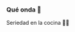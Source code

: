 ### Qué onda 👋

Seriedad en la cocina 👨‍🍳


<!--
- 🌱 Actualmente estoy aprendiendo a no quedarme despierto a las 4 AM.
- 💬 Preguntame de todo menos ASP.
- ⚡ Dato super divertidísimo 😭👌: Entre más procrastino, mejor trabajo hago.

- 🙏🏿PHP-GOD >>>>>>> AZZZP😴


**Chocoyito/Chocoyito** is a ✨ _special_ ✨ repository because its `README.md` (this file) appears on your GitHub profile.

Here are some ideas to get you started:

- 🔭 I’m currently working on ...

- 👯 I’m looking to collaborate on ...
- 🤔 I’m looking for help with ...

- 📫 How to reach me: ...
- 😄 Pronouns: ...

-->
